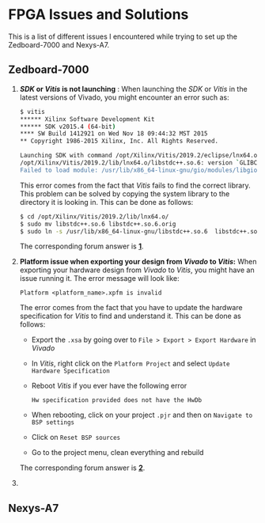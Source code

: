 # FPGA Issues and Solutions

This is a list of different issues I encountered while trying to set up the Zedboard-7000 and Nexys-A7.



## Zedboard-7000

1. ***SDK* or *Vitis* is not launching** : When launching the *SDK* or *Vitis* in the latest versions of Vivado, you might encounter an error such as:

   ```bash
   $ vitis
   ****** Xilinx Software Development Kit
   ****** SDK v2015.4 (64-bit)
   **** SW Build 1412921 on Wed Nov 18 09:44:32 MST 2015
   ** Copyright 1986-2015 Xilinx, Inc. All Rights Reserved.
   
   Launching SDK with command /opt/Xilinx/Vitis/2019.2/eclipse/lnx64.o/eclipse -vmargs -Xms64m -Xmx512m
   /opt/Xilinx/Vitis/2019.2/lib/lnx64.o/libstdc++.so.6: version `GLIBCXX_3.4.26' not found (required by /usr/lib/x86_64-linux-gnu/libproxy.so.1)
   Failed to load module: /usr/lib/x86_64-linux-gnu/gio/modules/libgiolibproxy.so
   ```

   This error comes from the fact that *Vitis* fails to find the correct library. This problem can be solved by copying the system library to the directory it is looking in. This can be done as follows:

   ```bash
   $ cd /opt/Xilinx/Vitis/2019.2/lib/lnx64.o/
   $ sudo mv libstdc++.so.6 libstdc++.so.6.orig
   $ sudo ln -s /usr/lib/x86_64-linux-gnu/libstdc++.so.6  libstdc++.so.6
   ```

   The corresponding forum answer is **[1]**.

   

2. **Platform issue when exporting your design from *Vivado* to *Vitis*:** When exporting your hardware design from *Vivado* to *Vitis*, you might have an issue running it. The error message will look like:

   ```vivado
   Platform <platform_name>.xpfm is invalid
   ```

   The error comes from the fact that you have to update the hardware specification for *Vitis* to find and understand it. This can be done as follows:

   - Export the `.xsa` by going over to `File > Export > Export Hardware` in *Vivado*

   - In *Vitis*, right click on the `Platform Project` and select `Update Hardware Specification`

   - Reboot *Vitis* if you ever have the following error

     ```vivado
     Hw specification provided does not have the HwDb
     ```

   - When rebooting, click on your project `.pjr` and then on `Navigate to BSP settings`

   - Click on `Reset BSP sources`

   - Go to the project menu, clean everything and rebuild

   The corresponding forum answer is **[2]**.

3. 

 



## Nexys-A7





[1]: https://forums.xilinx.com/t5/Embedded-Development-Tools/GLIBCXX-3-4-20-not-found/td-p/673213	"Missing library"
[2]: https://forums.xilinx.com/t5/Vitis-Acceleration-SDAccel-SDSoC/Updating-BSP-in-Vitis/td-p/1072961	"Platform invalid"





